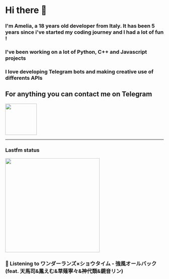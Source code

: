# Hi there 👋
### I'm Amelia, a 18 years old developer from Italy. It has been 5 years since i've started my coding journey and I had a lot of fun !
### I've been working on a lot of Python, C++ and Javascript projects
### I love developing Telegram bots and making creative use of differents APIs


## For anything you can contact me on Telegram 
[<img src="https://upload.wikimedia.org/wikipedia/commons/thumb/8/83/Telegram_2019_Logo.svg/800px-Telegram_2019_Logo.svg.png" height=100px>](https://t.me/lmpostor_syndrome)

<!-- lastfm status starts -->
<div>
    		      <hr>
    		      <h3>Lastfm status</h3>
	              <img width="300" height="300" src="https://lastfm.freetls.fastly.net/i/u/300x300/282a2cf888e2ffb6204546d1da6cbb96.jpg" >
		              <h3> 🎵 Listening to ワンダーランズ×ショウタイム - 強風オールバック (feat. 天馬司&鳳えむ&草薙寧々&神代類&鏡音リン)</h3>
    </div> 
<!-- lastfm status ends -->
